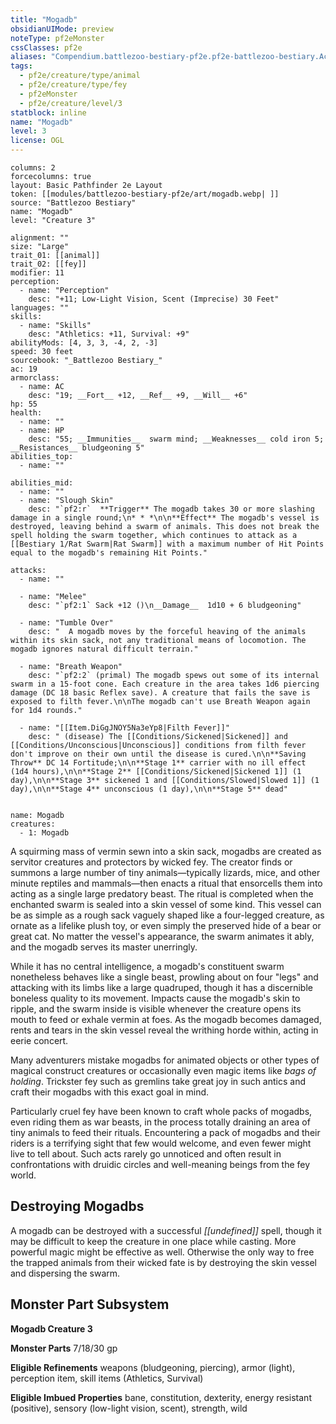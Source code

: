 ```yaml
---
title: "Mogadb"
obsidianUIMode: preview
noteType: pf2eMonster
cssClasses: pf2e
aliases: "Compendium.battlezoo-bestiary-pf2e.pf2e-battlezoo-bestiary.Actor.BYNnFfzUHdCxoDDN" 
tags:
  - pf2e/creature/type/animal
  - pf2e/creature/type/fey
  - pf2eMonster
  - pf2e/creature/level/3
statblock: inline
name: "Mogadb"
level: 3
license: OGL
---
```


```statblock
columns: 2
forcecolumns: true
layout: Basic Pathfinder 2e Layout
token: [[modules/battlezoo-bestiary-pf2e/art/mogadb.webp| ]]
source: "Battlezoo Bestiary"
name: "Mogadb"
level: "Creature 3"

alignment: ""
size: "Large"
trait_01: [[animal]]
trait_02: [[fey]]
modifier: 11
perception:
  - name: "Perception"
    desc: "+11; Low-Light Vision, Scent (Imprecise) 30 Feet"
languages: ""
skills:
  - name: "Skills"
    desc: "Athletics: +11, Survival: +9"
abilityMods: [4, 3, 3, -4, 2, -3]
speed: 30 feet
sourcebook: "_Battlezoo Bestiary_"
ac: 19
armorclass:
  - name: AC
    desc: "19; __Fort__ +12, __Ref__ +9, __Will__ +6"
hp: 55
health:
  - name: ""
  - name: HP
    desc: "55; __Immunities__  swarm mind; __Weaknesses__ cold iron 5; __Resistances__ bludgeoning 5"
abilities_top:
  - name: ""

abilities_mid:
  - name: ""
  - name: "Slough Skin"
    desc: "`pf2:r`  **Trigger** The mogadb takes 30 or more slashing damage in a single round;\n* * *\n\n**Effect** The mogadb's vessel is destroyed, leaving behind a swarm of animals. This does not break the spell holding the swarm together, which continues to attack as a [[Bestiary 1/Rat Swarm|Rat Swarm]] with a maximum number of Hit Points equal to the mogadb's remaining Hit Points."

attacks:
  - name: ""

  - name: "Melee"
    desc: "`pf2:1` Sack +12 ()\n__Damage__  1d10 + 6 bludgeoning"

  - name: "Tumble Over"
    desc: "  A mogadb moves by the forceful heaving of the animals within its skin sack, not any traditional means of locomotion. The mogadb ignores natural difficult terrain."

  - name: "Breath Weapon"
    desc: "`pf2:2` (primal) The mogadb spews out some of its internal swarm in a 15-foot cone. Each creature in the area takes 1d6 piercing damage (DC 18 basic Reflex save). A creature that fails the save is exposed to filth fever.\n\nThe mogadb can't use Breath Weapon again for 1d4 rounds."

  - name: "[[Item.DiGgJNOY5Na3eYp8|Filth Fever]]"
    desc: " (disease) The [[Conditions/Sickened|Sickened]] and [[Conditions/Unconscious|Unconscious]] conditions from filth fever don't improve on their own until the disease is cured.\n\n**Saving Throw** DC 14 Fortitude;\n\n**Stage 1** carrier with no ill effect (1d4 hours),\n\n**Stage 2** [[Conditions/Sickened|Sickened 1]] (1 day),\n\n**Stage 3** sickened 1 and [[Conditions/Slowed|Slowed 1]] (1 day),\n\n**Stage 4** unconscious (1 day),\n\n**Stage 5** dead"
 
```

```encounter-table
name: Mogadb
creatures:
  - 1: Mogadb
```



A squirming mass of vermin sewn into a skin sack, mogadbs are created as servitor creatures and protectors by wicked fey. The creator finds or summons a large number of tiny animals—typically lizards, mice, and other minute reptiles and mammals—then enacts a ritual that ensorcells them into acting as a single large predatory beast. The ritual is completed when the enchanted swarm is sealed into a skin vessel of some kind. This vessel can be as simple as a rough sack vaguely shaped like a four-legged creature, as ornate as a lifelike plush toy, or even simply the preserved hide of a bear or great cat. No matter the vessel's appearance, the swarm animates it ably, and the mogadb serves its master unerringly.

While it has no central intelligence, a mogadb's constituent swarm nonetheless behaves like a single beast, prowling about on four "legs" and attacking with its limbs like a large quadruped, though it has a discernible boneless quality to its movement. Impacts cause the mogadb's skin to ripple, and the swarm inside is visible whenever the creature opens its mouth to feed or exhale vermin at foes. As the mogadb becomes damaged, rents and tears in the skin vessel reveal the writhing horde within, acting in eerie concert.

Many adventurers mistake mogadbs for animated objects or other types of magical construct creatures or occasionally even magic items like _bags of holding_. Trickster fey such as gremlins take great joy in such antics and craft their mogadbs with this exact goal in mind.

Particularly cruel fey have been known to craft whole packs of mogadbs, even riding them as war beasts, in the process totally draining an area of tiny animals to feed their rituals. Encountering a pack of mogadbs and their riders is a terrifying sight that few would welcome, and even fewer might live to tell about. Such acts rarely go unnoticed and often result in confrontations with druidic circles and well-meaning beings from the fey world.

## Destroying Mogadbs

A mogadb can be destroyed with a successful _[[undefined]]_ spell, though it may be difficult to keep the creature in one place while casting. More powerful magic might be effective as well. Otherwise the only way to free the trapped animals from their wicked fate is by destroying the skin vessel and dispersing the swarm.

## Monster Part Subsystem

**Mogadb Creature 3**

**Monster Parts** 7/18/30 gp

**Eligible Refinements** weapons (bludgeoning, piercing), armor (light), perception item, skill items (Athletics, Survival)

**Eligible Imbued Properties** bane, constitution, dexterity, energy resistant (positive), sensory (low-light vision, scent), strength, wild
